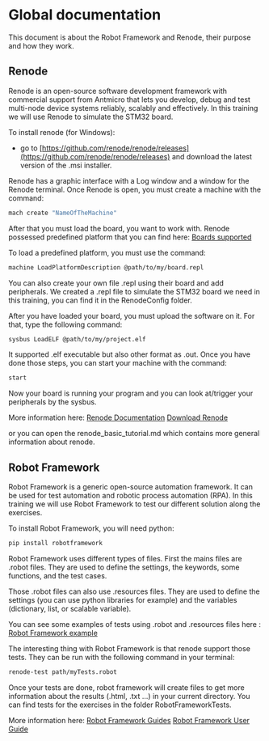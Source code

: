 # Global documentation

This document is about the Robot Framework and Renode, their purpose and how they work.

## Renode

Renode is an open-source software development framework with commercial support from Antmicro that lets you develop, debug and test multi-node device systems reliably, scalably and effectively.
In this training we will use Renode to simulate the STM32 board.

To install renode (for Windows):

- go to [https://github.com/renode/renode/releases](https://github.com/renode/renode/releases) and download the latest version of the .msi installer.

Renode has a graphic interface with a Log window and a window for the Renode terminal.
Once Renode is open, you must create a machine with the command:

```sh
mach create "NameOfTheMachine"
```

After that you must load the board, you want to work with.
Renode possessed predefined platform that you can find here:
[Boards supported](https://renode.readthedocs.io/en/latest/introduction/supported-boards.html)

To load a predefined platform, you must use the command:

```sh
machine LoadPlatformDescription @path/to/my/board.repl
```

You can also create your own file .repl using their board and add peripherals.
We created a .repl file to simulate the STM32 board we need in this training, you can find it in the RenodeConfig folder.

After you have loaded your board, you must upload the software on it.
For that, type the following command:

```sh
sysbus LoadELF @path/to/my/project.elf
```

It supported .elf executable but also other format as .out.
Once you have done those steps, you can start your machine with the command:

```sh
start
```

Now your board is running your program and you can look at/trigger your peripherals by the sysbus.

More information here:
[Renode Documentation](https://renode.readthedocs.io/)
[Download Renode](https://github.com/renode/renode/releases/)

or you can open the renode_basic_tutorial.md which contains more general information about renode.

## Robot Framework

Robot Framework is a generic open-source automation framework.
It can be used for test automation and robotic process automation (RPA).
In this training we will use Robot Framework to test our different solution along the exercises.

To install Robot Framework, you will need python:

```sh
pip install robotframework
```

Robot Framework uses different types of files.
First the mains files are .robot files.
They are used to define the settings, the keywords, some functions, and the test cases.

Those .robot files can also use .resources files.
They are used to define the settings (you can use python libraries for example)
and the variables (dictionary, list, or scalable variable).

You can see some examples of tests using .robot and .resources files here :
[Robot Framework example](https://robotframework.org/?tab=0#getting-started)

The interesting thing with Robot Framework is that renode support those tests.
They can be run with the following command in your terminal:

```sh
renode-test path/myTests.robot
```

Once your tests are done, robot framework will create files to get more information about the results (.html, .txt ...) in your current directory.
You can find tests for the exercises in the folder RobotFrameworkTests.

More information here:
[Robot Framework Guides](https://docs.robotframework.org/docs)
[Robot Framework User Guide](https://robotframework.org/robotframework/latest/RobotFrameworkUserGuide.html)
